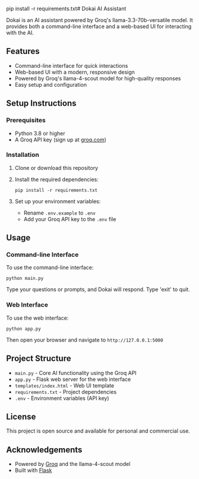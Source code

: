 pip install -r requirements.txt# Dokai AI Assistant

Dokai is an AI assistant powered by Groq's llama-3.3-70b-versatile model. It provides both a command-line interface and a web-based UI for interacting with the AI.

## Features

- Command-line interface for quick interactions
- Web-based UI with a modern, responsive design
- Powered by Groq's llama-4-scout model for high-quality responses
- Easy setup and configuration

## Setup Instructions

### Prerequisites

- Python 3.8 or higher
- A Groq API key (sign up at [groq.com](https://groq.com))

### Installation

1. Clone or download this repository

2. Install the required dependencies:
   ```
   pip install -r requirements.txt
   ```

3. Set up your environment variables:
   - Rename `.env.example` to `.env`
   - Add your Groq API key to the `.env` file

## Usage

### Command-line Interface

To use the command-line interface:

```
python main.py
```

Type your questions or prompts, and Dokai will respond. Type 'exit' to quit.

### Web Interface

To use the web interface:

```
python app.py
```

Then open your browser and navigate to `http://127.0.0.1:5000`

## Project Structure

- `main.py` - Core AI functionality using the Groq API
- `app.py` - Flask web server for the web interface
- `templates/index.html` - Web UI template
- `requirements.txt` - Project dependencies
- `.env` - Environment variables (API key)

## License

This project is open source and available for personal and commercial use.

## Acknowledgements

- Powered by [Groq](https://groq.com) and the llama-4-scout model
- Built with [Flask](https://flask.palletsprojects.com/)
